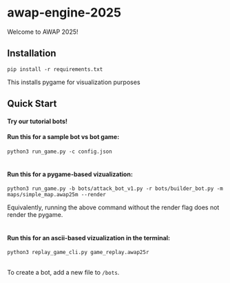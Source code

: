 # awap-engine-2025

Welcome to AWAP 2025!

## Installation

`pip install -r requirements.txt`

This installs pygame for visualization purposes

## Quick Start

#### Try our tutorial bots!

#### Run this for a sample bot vs bot game:

`python3 run_game.py -c config.json`
<br>
<br>


#### Run this for a pygame-based vizualization:

`python3 run_game.py -b bots/attack_bot_v1.py -r bots/builder_bot.py -m maps/simple_map.awap25m --render`

Equivalently, running the above command without the render flag does not render the pygame.
<br>
<br>


#### Run this for an ascii-based vizualization in the terminal:

`python3 replay_game_cli.py game_replay.awap25r`
<br>
<br>


To create a bot, add a new file to `/bots`.